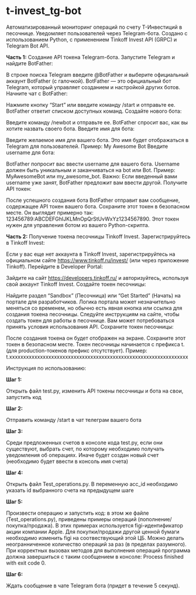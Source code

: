 # t-invest_tg-bot
Автоматизированный мониторинг операций по счету Т-Инвестиций в песочнице. Уведомляет пользователей через Telegram-бота. Создано с использованием Python, с применением Tinkoff Invest API (GRPC) и Telegram Bot API.

<b>Часть 1:</b> Создание API токена Telegram-бота.
Запустите Telegram и найдите BotFather:

В строке поиска Telegram введите @BotFather и выберите официальный аккаунт BotFather (с галочкой). BotFather — это официальный бот Telegram, который управляет созданием и настройкой других ботов.
Начните чат с BotFather:

Нажмите кнопку “Start” или введите команду /start и отправьте ее. BotFather ответит списком доступных команд.
Создайте нового бота:

Введите команду /newbot и отправьте ее. BotFather спросит вас, как вы хотите назвать своего бота.
Введите имя для бота:

Введите желаемое имя для вашего бота. Это имя будет отображаться в Telegram для пользователей. Пример: My Awesome Bot
Введите username для бота:

BotFather попросит вас ввести username для вашего бота. Username должен быть уникальным и заканчиваться на bot или Bot. Пример: MyAwesomeBot или my_awesome_bot.
Важно: Если введенный вами username уже занят, BotFather предложит вам ввести другой.
Получите API токен:

После успешного создания бота BotFather отправит вам сообщение, содержащее API токен вашего бота. Сохраните этот токен в безопасном месте. Он выглядит примерно так: 123456789:ABCDEFGhIJKLMnOpQrStUvWxYz1234567890.
Этот токен нужен для управления ботом из вашего Python-скрипта.

<b>Часть 2:</b> Получение токена песочницы Tinkoff Invest.
Зарегистрируйтесь в Tinkoff Invest:

Если у вас еще нет аккаунта в Tinkoff Invest, зарегистрируйтесь на официальном сайте https://www.tinkoff.ru/invest/ (или через приложение Tinkoff).
Перейдите в Developer Portal:

Зайдите на сайт https://developers.tinkoff.ru/ и авторизуйтесь, используя свой аккаунт Tinkoff Invest.
Создайте токен песочницы:

Найдите раздел “Sandbox” (Песочница) или “Get Started” (Начать) на портале для разработчиков. Логика портала может незначительно меняться со временем, но обычно есть явная кнопка или ссылка для создания токена песочницы.
Следуйте инструкциям на сайте, чтобы создать токен для работы в песочнице. Вам может потребоваться принять условия использования API.
Сохраните токен песочницы:

После создания токена он будет отображен на экране. Сохраните этот токен в безопасном месте. Токен песочницы начинается с префикса t. (для production-токенов префикс отсутствует).
Пример: t.xxxxxxxxxxxxxxxxxxxxxxxxxxxxxxxxxxxxxxxxxxxxxxxxxxxxxxxxxxxxxxxx

Инструкция по использованию:

<b>Шаг 1:</b>

Открыть файл test.py, изменить API токены песочницы и бота на свои, запустить код

<b>Шаг 2:</b>

Отправить команду /start в чат телеграм вашего бота

<b>Шаг 3:</b>

Среди предложенных счетов в консоле кода test.py, если они существуют, выбрать счет, по которому необходимо получать уведомления об операциях. Иначе будет создан новый счет (необходимо будет ввести в консоль имя счета)

<b>Шаг 4:</b>

Открыть файл Test_operations.py. В переменную acc_id необходимо указать id выбранного счета на предыдущем шаге

<b>Шаг 5:</b>

Произвести операцию и запустить код: в этом же файле (Test_operations.py), приведены примеры операций (пополнение/покупка/продажа). В этих примерах используется figi-идентификатор акции компании Apple. Для покупки/продажи другой ценной бумаги необходимо изменить figi на соотвествующий этой ЦБ. Можно делать неогранниченное количество операций за раз (в пределах разумного). При корректных вызовах методов для выполнения операций программа должна завершиться с таким сообщением в консоле: Process finished with exit code 0.

<b>Шаг 6:</b>

Ждать сообщение в чате Telegram бота (придет в течение 5 секунд).


